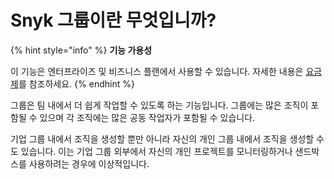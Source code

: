 # Snyk 그룹이란 무엇입니까?

{% hint style="info" %}
**기능 가용성**

이 기능은 엔터프라이즈 및 비즈니스 플랜에서 사용할 수 있습니다. 자세한 내용은 [요금제](https://snyk.io/plans/)를 참조하세요.
{% endhint %}

그룹은 팀 내에서 더 쉽게 작업할 수 있도록 하는 기능입니다. 그룹에는 많은 조직이 포함될 수 있으며 각 조직에는 많은 공동 작업자가 포함될 수 있습니다.

기업 그룹 내에서 조직을 생성할 뿐만 아니라 자신의 개인 그룹 내에서 조직을 생성할 수도 있습니다. 이는 기업 그룹 외부에서 자신의 개인 프로젝트를 모니터링하거나 샌드박스를 사용하려는 경우에 이상적입니다.
